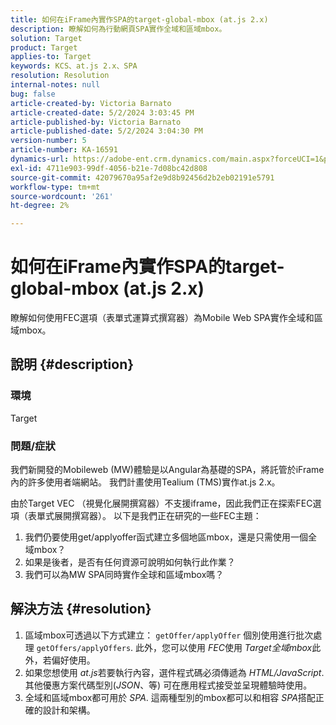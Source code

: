 ```yaml
---
title: 如何在iFrame內實作SPA的target-global-mbox (at.js 2.x)
description: 瞭解如何為行動網頁SPA實作全域和區域mbox。
solution: Target
product: Target
applies-to: Target
keywords: KCS、at.js 2.x、SPA
resolution: Resolution
internal-notes: null
bug: false
article-created-by: Victoria Barnato
article-created-date: 5/2/2024 3:03:45 PM
article-published-by: Victoria Barnato
article-published-date: 5/2/2024 3:04:30 PM
version-number: 5
article-number: KA-16591
dynamics-url: https://adobe-ent.crm.dynamics.com/main.aspx?forceUCI=1&pagetype=entityrecord&etn=knowledgearticle&id=5a61b62a-9508-ef11-9f89-6045bd06eea5
exl-id: 4711e903-99df-4056-b21e-7d08bc42d808
source-git-commit: 42079670a95af2e9d8b92456d2b2eb02191e5791
workflow-type: tm+mt
source-wordcount: '261'
ht-degree: 2%

---
```


# 如何在iFrame內實作SPA的target-global-mbox (at.js 2.x)


瞭解如何使用FEC選項（表單式運算式撰寫器）為Mobile Web SPA實作全域和區域mbox。

## 說明 {#description}


### <b>環境</b>

Target



### <b>問題/症狀</b>

我們新開發的Mobileweb (MW)體驗是以Angular為基礎的SPA，將託管於iFrame內的許多使用者端網站。 我們計畫使用Tealium (TMS)實作at.js 2.x。

由於Target VEC （視覺化展開撰寫器）不支援iframe，因此我們正在探索FEC選項（表單式展開撰寫器）。 以下是我們正在研究的一些FEC主題：



1. 我們仍要使用get/applyoffer函式建立多個地區mbox，還是只需使用一個全域mbox？
2. 如果是後者，是否有任何資源可說明如何執行此作業？
3. 我們可以為MW SPA同時實作全球和區域mbox嗎？



## 解決方法 {#resolution}


1. 區域mbox可透過以下方式建立： `getOffer/applyOffer` 個別使用進行批次處理 `getOffers/applyOffers`. 此外，您可以使用 *FEC*&#x200B;使用 *Target全域mbox*&#x200B;此外，若偏好使用。
2. 如果您想使用 *at.js*&#x200B;若要執行內容，選件程式碼必須傳遞為 *HTML/JavaScript*. 其他優惠方案代碼型別(*JSON*、等) 可在應用程式接受並呈現體驗時使用。
3. 全域和區域mbox都可用於 *SPA*. 這兩種型別的mbox都可以和相容 *SPA*&#x200B;搭配正確的設計和架構。
